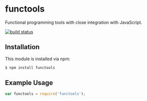 # functools

Functional programming tools with close integration with JavaScript.

[![build status](https://secure.travis-ci.org/kklimuk/functools.png)](http://travis-ci.org/kklimuk/functools)

## Installation

This module is installed via npm:

``` bash
$ npm install functools
```

## Example Usage

``` js
var functools = require('functools');
```
